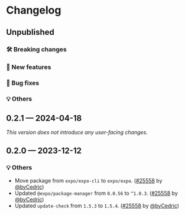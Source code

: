 # Changelog

## Unpublished

### 🛠 Breaking changes

### 🎉 New features

### 🐛 Bug fixes

### 💡 Others

## 0.2.1 — 2024-04-18

_This version does not introduce any user-facing changes._

## 0.2.0 — 2023-12-12

### 💡 Others

- Move package from `expo/expo-cli` to `expo/expo`. ([#25558](https://github.com/expo/expo/pull/25558) by [@byCedric](https://github.com/byCedric))
- Updated `@expo/package-manager` from `0.0.56` to `^1.0.3`. ([#25558](https://github.com/expo/expo/pull/25558) by [@byCedric](https://github.com/byCedric))
- Updated `update-check` from `1.5.3` to `1.5.4`. ([#25558](https://github.com/expo/expo/pull/25558) by [@byCedric](https://github.com/byCedric))
